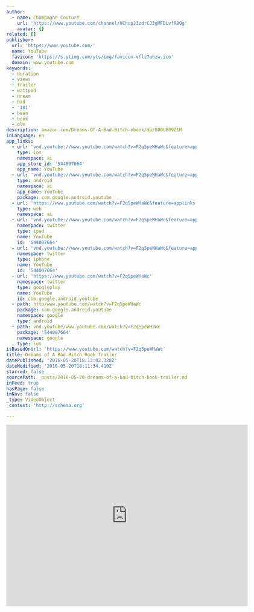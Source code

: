 ```yaml
---
author:
  - name: Champagne Couture
    url: 'https://www.youtube.com/channel/UChupJ3zdrCJ3gMFDLvfR8Qg'
    avatar: {}
related: []
publisher:
  url: 'https://www.youtube.com/'
  name: YouTube
  favicon: 'https://s.ytimg.com/yts/img/favicon-vflz7uhzw.ico'
  domain: www.youtube.com
keywords:
  - duration
  - views
  - trailer
  - wattpad
  - dream
  - bad
  - '181'
  - bean
  - book
  - elm
description: amazon.com/Dreams-Of-A-Bad-Bitch-ebook/dp/B00U809Z1M
inLanguage: en
app_links:
  - url: 'vnd.youtube://www.youtube.com/watch?v=F2q5peWHaWc&feature=applinks'
    type: ios
    namespace: ai
    app_store_id: '544007664'
    app_name: YouTube
  - url: 'vnd.youtube://www.youtube.com/watch?v=F2q5peWHaWc&feature=applinks'
    type: android
    namespace: ai
    app_name: YouTube
    package: com.google.android.youtube
  - url: 'https://www.youtube.com/watch?v=F2q5peWHaWc&feature=applinks'
    type: web
    namespace: ai
  - url: 'vnd.youtube://www.youtube.com/watch?v=F2q5peWHaWc&feature=applinks'
    namespace: twitter
    type: ipad
    name: YouTube
    id: '544007664'
  - url: 'vnd.youtube://www.youtube.com/watch?v=F2q5peWHaWc&feature=applinks'
    namespace: twitter
    type: iphone
    name: YouTube
    id: '544007664'
  - url: 'https://www.youtube.com/watch?v=F2q5peWHaWc'
    namespace: twitter
    type: googleplay
    name: YouTube
    id: com.google.android.youtube
  - path: http/www.youtube.com/watch?v=F2q5peWHaWc
    package: com.google.android.youtube
    namespace: google
    type: android
  - path: vnd.youtube/www.youtube.com/watch?v=F2q5peWHaWc
    package: '544007664'
    namespace: google
    type: ios
isBasedOnUrl: 'https://www.youtube.com/watch?v=F2q5peWHaWc'
title: Dreams of A Bad Bitch Book Trailer
datePublished: '2016-05-20T18:13:02.328Z'
dateModified: '2016-05-20T18:11:34.410Z'
starred: false
sourcePath: _posts/2016-05-20-dreams-of-a-bad-bitch-book-trailer.md
inFeed: true
hasPage: false
inNav: false
_type: VideoObject
_context: 'http://schema.org'

---
```

<iframe src="https://cdn.embedly.com/widgets/media.html?src=https%3A%2F%2Fwww.youtube.com%2Fembed%2FF2q5peWHaWc%3Ffeature%3Doembed&amp;url=http%3A%2F%2Fwww.youtube.com%2Fwatch%3Fv%3DF2q5peWHaWc&amp;image=https%3A%2F%2Fi.ytimg.com%2Fvi%2FF2q5peWHaWc%2Fhqdefault.jpg&amp;key=b7d04c9b404c499eba89ee7072e1c4f7&amp;type=text%2Fhtml&amp;schema=youtube" width="640" height="480" scrolling="no" frameborder="0" allowfullscreen="" style=""></iframe>
